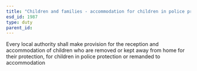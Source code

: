 ```yaml
---
title: "Children and families - accommodation for children in police protection or detention or on remand, etc"
esd_id: 1987
type: duty
parent_id:  
---
```


Every local authority shall make provision for the reception and accommodation of children who are removed or kept away from home for their protection, for children in police protection or remanded to accommodation

